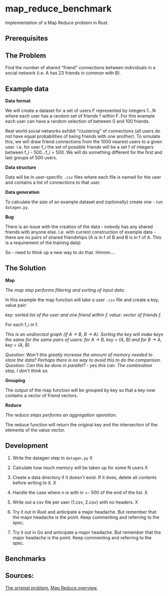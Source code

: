 # map_reduce_benchmark

Implementation of a Map Reduce problem in Rust.

## Prerequisites

## The Problem

Find the number of shared "friend" connections between individuals in a social network (i.e. A has 23 friends in common with B).

## Example data

**Data format**

We will create a dataset for a set of users F represented by integers 1...N where each user has a random set of friends f within F. For this example each user can have a random selection of between 0 and 100 friends.

Real world social networks exhibit "clustering" of connections (all users do not have equal probabilities of being friends with one another). To simulate this, we will draw friend connections from the 1000 nearest users to a given user. i.e. for user f_i the set of possible friends will be a set f of integers between f_i - 500...f_i + 500. We will do something different for the first and last groups of 500 users.

**Data structure**

Data will be in user-specific `.csv` files where each file is named for the user and contains a list of connections to that user.

**Data generation**

To calculate the size of an example dataset and (optionally) create one - run `datagen.py`.

**Bug**

There is an issue with the creation of the data - nobody has any shared friends with anyone else. I.e. with current construction of example data - there are no pairs of shared friendships (A is in f of B and B is in f of A. This is a requirement of the training data)

So - need to think up a new way to do that. Hmmm....

## The Solution

**Map**

*The map step performs filtering and sorting of input data.*

In this example the map function will take a user `.csv` file and create a key, value pair:

  *key: sorted list of the user and one friend within f.*
  *value: vector of friends f.*

For each f_i in f.

*This is an undirected graph (if A -> B, B -> A). Sorting the key will make keys the same for the same pairs of users: for A -> B, key = (A, B) and for B -> A, key = (A, B).*

*Question: Won't this greatly increase the amount of memory needed to store the data? Perhaps there is no way to avoid this to do the comparison.*
*Question: Can this be done in parallel? - yes this can. The combination step, I don't think so.*

**Grouping**

The output of the map function will be grouped by key so that a key now contains a vector of friend vectors.

**Reduce**

*The reduce steps performs an aggregation operation.*

The reduce function will return the original key and the intersection of the elements of the value vector.

## Development

1. Write the datagen step in `datagen.py` X
  1. Calculate how much memory will be taken up for some N users X
  2. Create a data directory if it doesn't exist. If it does, delete all contents before writing to it. X
2. Handle the case where n is with in +- 500 of the end of the list. X
3. Write out a csv file per user (1.csv, 2.csv) with no headers. X

1. Try it out in Rust and anticipate a major headache. But remember that the major headache is the point. Keep commenting and referring to the spec.

1. Try it out in Go and anticipate a major headache. But remember that the major headache is the point. Keep commenting and referring to the spec.

## Benchmarks

## Sources:

[The original problem.](https://stackoverflow.com/questions/12375761/good-mapreduce-examples)
[Map Reduce overview.]()

